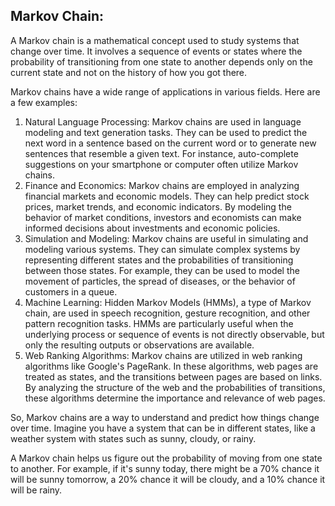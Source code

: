 ## Markov Chain:
A Markov chain is a mathematical concept used to study systems that change over time. It involves a sequence of events or states where the probability of transitioning from one state to another depends only on the current state and not on the history of how you got there.

Markov chains have a wide range of applications in various fields. Here are a few examples:

1. Natural Language Processing: Markov chains are used in language modeling and text generation tasks. They can be used to predict the next word in a sentence based on the current word or to generate new sentences that resemble a given text. For instance, auto-complete suggestions on your smartphone or computer often utilize Markov chains.
2. Finance and Economics: Markov chains are employed in analyzing financial markets and economic models. They can help predict stock prices, market trends, and economic indicators. By modeling the behavior of market conditions, investors and economists can make informed decisions about investments and economic policies.
3. Simulation and Modeling: Markov chains are useful in simulating and modeling various systems. They can simulate complex systems by representing different states and the probabilities of transitioning between those states. For example, they can be used to model the movement of particles, the spread of diseases, or the behavior of customers in a queue.
4. Machine Learning: Hidden Markov Models (HMMs), a type of Markov chain, are used in speech recognition, gesture recognition, and other pattern recognition tasks. HMMs are particularly useful when the underlying process or sequence of events is not directly observable, but only the resulting outputs or observations are available.
5. Web Ranking Algorithms: Markov chains are utilized in web ranking algorithms like Google's PageRank. In these algorithms, web pages are treated as states, and the transitions between pages are based on links. By analyzing the structure of the web and the probabilities of transitions, these algorithms determine the importance and relevance of web pages.

So,  Markov chains are a way to understand and predict how things change over time. Imagine you have a system that can be in different states, like a weather system with states such as sunny, cloudy, or rainy.

A Markov chain helps us figure out the probability of moving from one state to another. For example, if it's sunny today, there might be a 70% chance it will be sunny tomorrow, a 20% chance it will be cloudy, and a 10% chance it will be rainy.
